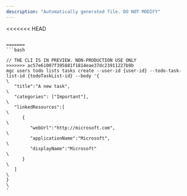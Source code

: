 ```yaml
---
description: "Automatically generated file. DO NOT MODIFY"
---
```


<<<<<<< HEAD
```cli

=======
```bash

// THE CLI IS IN PREVIEW. NON-PRODUCTION USE ONLY
>>>>>>> ac57e61007f395881f1814eae37dc23911227b9b
mgc users todo lists tasks create --user-id {user-id} --todo-task-list-id {todoTaskList-id} --body '{\
   "title":"A new task",\
   "categories": ["Important"],\
   "linkedResources":[\
      {\
         "webUrl":"http://microsoft.com",\
         "applicationName":"Microsoft",\
         "displayName":"Microsoft"\
      }\
   ]\
}\
'

```